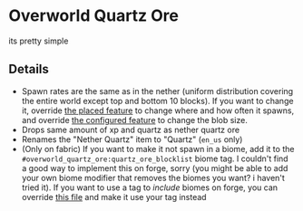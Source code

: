 # Overworld Quartz Ore

its pretty simple

## Details

- Spawn rates are the same as in the nether (uniform distribution covering
the entire world except top and bottom 10 blocks). If you want to change it,
override [the placed feature](Xplat/src/main/resources/data/overworld_quartz_ore/worldgen/placed_feature/ore_quartz.json)
to change where and how often it spawns, and override
[the configured feature](Xplat/src/main/resources/data/overworld_quartz_ore/worldgen/configured_feature/ore_quartz.json)
to change the blob size.
- Drops same amount of xp and quartz as nether quartz ore
- Renames the "Nether Quartz" item to "Quartz" (`en_us` only)
- (Only on fabric) If you want to make it not spawn in a biome, add it to the
`#overworld_quartz_ore:quartz_ore_blocklist` biome tag. I couldn't find a good
way to implement this on forge, sorry (you might be able to add your own biome
modifier that removes the biomes you want? i haven't tried it). If you want
to use a tag to *include* biomes on forge, you can override
[this file](Forge/src/main/resources/data/overworld_quartz_ore/forge/biome_modifier/add_quartz_ore.json)
and make it use your tag instead

